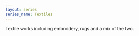 ```yaml
---
layout: series
series_name: Textiles
---
```

Textile works including embroidery, rugs and a mix of the two.